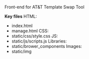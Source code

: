 Front-end for AT&T Template Swap Tool

<b>Key files</b>
HTML:
- index.html
- manage.html
CSS:
- static/css/style.css
JS:
- static/js/scripts.js
Libraries:
- static/brower_components
Images:
- static/img
